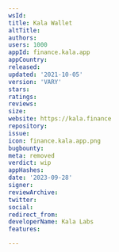 ```yaml
---
wsId: 
title: Kala Wallet
altTitle: 
authors: 
users: 1000
appId: finance.kala.app
appCountry: 
released: 
updated: '2021-10-05'
version: 'VARY'
stars: 
ratings: 
reviews: 
size: 
website: https://kala.finance
repository: 
issue: 
icon: finance.kala.app.png
bugbounty: 
meta: removed
verdict: wip
appHashes: 
date: '2023-09-28'
signer: 
reviewArchive: 
twitter: 
social: 
redirect_from: 
developerName: Kala Labs
features: 

---
```


